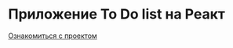 # Приложение To Do list на Реакт
[Ознакомиться с проектом](https://answer-0885.github.io/ToDoListReact/)
